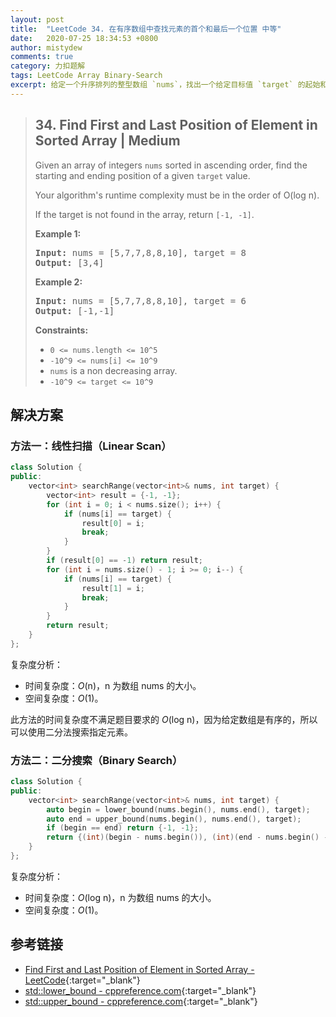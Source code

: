 ```yaml
---
layout: post
title:  "LeetCode 34. 在有序数组中查找元素的首个和最后一个位置 中等"
date:   2020-07-25 18:34:53 +0800
author: mistydew
comments: true
category: 力扣题解
tags: LeetCode Array Binary-Search
excerpt: 给定一个升序排列的整型数组 `nums`，找出一个给定目标值 `target` 的起始和结束位置。
---
```

> ## 34. Find First and Last Position of Element in Sorted Array | Medium
> 
> Given an array of integers `nums` sorted in ascending order, find the starting and ending position of a given `target` value.
> 
> Your algorithm's runtime complexity must be in the order of O(log n).
> 
> If the target is not found in the array, return `[-1, -1]`.
> 
> **Example 1:**
> 
> <pre>
> <strong>Input:</strong> nums = [5,7,7,8,8,10], target = 8
> <strong>Output:</strong> [3,4]
> </pre>
> 
> **Example 2:**
> 
> <pre>
> <strong>Input:</strong> nums = [5,7,7,8,8,10], target = 6
> <strong>Output:</strong> [-1,-1]
> </pre>
> 
> **Constraints:**
> 
> * `0 <= nums.length <= 10^5`
> * `-10^9 <= nums[i] <= 10^9`
> * `nums` is a non decreasing array.
> * `-10^9 <= target <= 10^9`

## 解决方案

### 方法一：线性扫描（Linear Scan）

```cpp
class Solution {
public:
    vector<int> searchRange(vector<int>& nums, int target) {
        vector<int> result = {-1, -1};
        for (int i = 0; i < nums.size(); i++) {
            if (nums[i] == target) {
                result[0] = i;
                break;
            }
        }
        if (result[0] == -1) return result;
        for (int i = nums.size() - 1; i >= 0; i--) {
            if (nums[i] == target) {
                result[1] = i;
                break;
            }
        }
        return result;
    }
};
```

复杂度分析：
* 时间复杂度：*O*(n)，n 为数组 nums 的大小。
* 空间复杂度：*O*(1)。

此方法的时间复杂度不满足题目要求的 *O*(log n)，因为给定数组是有序的，所以可以使用二分法搜索指定元素。

### 方法二：二分搜索（Binary Search）

```cpp
class Solution {
public:
    vector<int> searchRange(vector<int>& nums, int target) {
        auto begin = lower_bound(nums.begin(), nums.end(), target);
        auto end = upper_bound(nums.begin(), nums.end(), target);
        if (begin == end) return {-1, -1};
        return {(int)(begin - nums.begin()), (int)(end - nums.begin() - 1)};
    }
};
```

复杂度分析：
* 时间复杂度：*O*(log n)，n 为数组 nums 的大小。
* 空间复杂度：*O*(1)。

## 参考链接

* [Find First and Last Position of Element in Sorted Array - LeetCode](https://leetcode.com/problems/find-first-and-last-position-of-element-in-sorted-array/){:target="_blank"}
* [std::lower_bound - cppreference.com](https://en.cppreference.com/w/cpp/algorithm/lower_bound){:target="_blank"}
* [std::upper_bound - cppreference.com](https://en.cppreference.com/w/cpp/algorithm/upper_bound){:target="_blank"}
